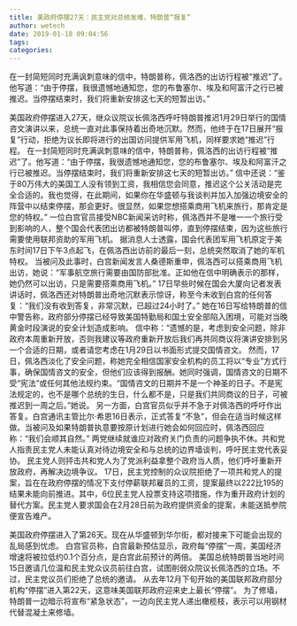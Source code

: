 ```yaml
---
title: 美政府停摆27天：民主党对总统发难，特朗普“报复”
author: wetech
date: 2019-01-18 09:04:56
tags: 
categories: 
---
```

在一封简短同时充满讽刺意味的信中，特朗普称，佩洛西的出访行程被“推迟”了。他写道：“由于停摆，我很遗憾地通知您，您的布鲁塞尔、埃及和阿富汗之行已被推迟。当停摆结束时，我们将重新安排这七天的短暂出访。”
<!-- more -->
美国政府停摆进入27天，继众议院议长佩洛西呼吁特朗普推迟1月29日举行的国情咨文演讲以来，总统一直对此事保持着出奇地沉默。然而，他终于在17日展开“报复”行动，拒绝为议长即将进行的出国访问提供军用飞机，同样要求她“推迟”行程。
在一封简短同时充满讽刺意味的信中，特朗普称，佩洛西的出访行程被“推迟”了。他写道：“由于停摆，我很遗憾地通知您，您的布鲁塞尔、埃及和阿富汗之行已被推迟。当停摆结束时，我们将重新安排这七天的短暂出访。”
信中还说：“鉴于80万伟大的美国工人没有领到工资，我相信您会同意，推迟这个公关活动是完全合适的。我也觉得，在此期间，如果你在华盛顿与我谈判并加入加强边境安全的阵营中以结束停摆，那会更好。很显然，如果您想搭乘商用飞机来旅行，那肯定是您的特权。”
一位白宫官员接受NBC新闻采访时称，佩洛西并不是唯一一个旅行受到影响的人，整个国会代表团出访都被特朗普叫停，直到停摆结束，因为这些旅行需要使用联邦资助的军用飞机。
据消息人士透露，国会代表团军用飞机原定于美东时间17日下午3点起飞，在佩洛西出访前的最后一刻，总统突然取消了她的军机特权。
当被问及此事时，白宫新闻发言人桑德斯重申，佩洛西可以搭乘商用飞机出访，她说：“军事航空旅行需要由国防部批准。正如他在信中明确表示的那样，她仍然可以出访，只是需要搭乘商用飞机。”
17日早些时候在国会大厦向记者发表讲话时，佩洛西还对特朗普出奇地沉默表示惊讶，称至今未收到白宫的任何答复：“我们没有收到答复，非常沉默，已超过24小时了。”
她在16日写给特朗普的信中警告称，政府部分停摆已经导致美国特勤局和国土安全部陷入困境，可能对当晚黄金时段演说的安全计划造成影响。
信中称：“遗憾的是，考虑到安全问题，除非政府本周重新开放，否则我建议等政府重新开放后我们再共同商议将演讲安排到另一个合适的日期，或者请您考虑在1月29日以书面形式提交国情咨文。
然而，17日，佩洛西淡化了安全问题，称她完全相信国家安全机构的员工将以“专业”方式行事，确保国情咨文的安全，但他们应该得到报酬。她同时强调，国情咨文的日期不受“宪法”或任何其他法规约束。“国情咨文的日期并不是一个神圣的日子。不是宪法规定的，也不是哪个总统的生日，什么都不是，只是我们共同商议的日子，可被推迟到一周之后。”她说。
另一方面，白宫官员似乎并不急于对佩洛西的呼吁作出答复。白宫通讯主管比尔·希恩16日表示，正式答复“不急”，但会在适当时候这样做。当被问及如果特朗普执意要按原计划进行她会如何回应时，佩洛西回应称：“我们会顺其自然。”
两党继续就谁应对政府关门负责的问题争执不休。共和党人指责民主党人未能认真对待边境安全和与总统的边界墙谈判，呼吁民主党代表妥协。
民主党人则抨击共和党人为了党派利益拿整个政府当人质，他们呼吁重新开放政府，再解决边境争议。
17日，民主党控制的众议院拒绝了一项共和党人的提案，旨在在政府停摆的情况下支付停薪联邦雇员的工资，提案最终以222比195的结果未能向前推进。其中，6位民主党人投票支持这项措施，作为重开政府计划的替代方案。民主党人要求国会在2月28日前为政府提供资金的提案，未能送抵参院便宣告难产。
 
 
美国政府停摆进入了第26天。现在从华盛顿到华尔街，都对接来下可能会出现的乱局感到忧虑。
白宫官员称，白宫最新预估显示，政府每“停摆”一周，美国经济增速将被拉低约0.1个百分点，是白宫此前预计的两倍。
美国总统特朗普当地时间15日邀请几位温和民主党众议员前往白宫，试图削弱众院议长佩洛西的立场。不过，民主党议员们拒绝了总统的邀请。
从去年12月下旬开始的美国联邦政府部分机构“停摆”进入第22天，这意味美国联邦政府迎来史上最长“停摆”。
为了修墙，特朗普一边暗示将宣布“紧急状态”，一边向民主党人递出橄榄枝，表示可以用钢材代替混凝土来修墙。
